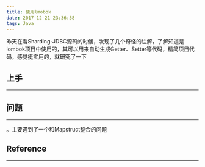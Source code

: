 ```yaml
---
title: 使用lmobok
date: 2017-12-21 23:36:58
tags: Java
---
```


昨天在看Sharding-JDBC源码的时候，发现了几个奇怪的注解，了解知道是lombok项目中使用的，其可以用来自动生成Getter、Setter等代码，精简项目代码，感觉挺实用的，就研究了一下

## 上手
***

## 问题
***
。主要遇到了一个和Mapstruct整合的问题


## Reference
***
